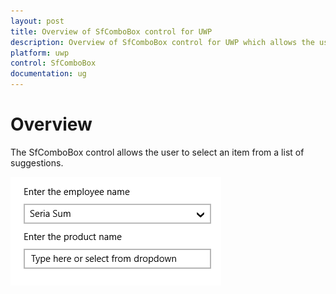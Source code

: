 ```yaml
---
layout: post
title: Overview of SfComboBox control for UWP
description: Overview of SfComboBox control for UWP which allows the user to select an item from a list of suggestions.
platform: uwp
control: SfComboBox
documentation: ug
---
```


# Overview

The SfComboBox control allows the user to select an item from a list of suggestions. 

![Overview of SfComboBox](Overview_images/Overview_img1.png)

